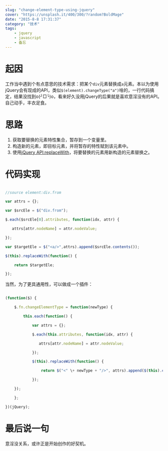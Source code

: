 ```yaml
---
slug: "change-element-type-using-jquery"
cover: "https://unsplash.it/400/300/?random?BoldMage"
date: "2015-8-8 17:31:37"
category: "技术"
tags:
    - jquery
    - javascript
    - 备忘
---
```

[](#起因 "起因")起因
==============

工作当中遇到个有点意思的技术需求：把某个`div`元素替换成`a`元素。本以为使用jQuery会有现成的API，类似`$(element).changeType("a")`啥的，一行代码搞定，结果没找到o(╯□╰)o，看来好久没用jQuery的后果就是喜欢意淫没有的API。自己动手，丰衣足食。

[](#思路 "思路")思路
==============

1.  获取要替换的元素特性集合，暂存到一个变量里。
2.  构造新的元素，即目标元素，并将暂存的特性赋到该元素中。
3.  使用[jQuery API:replaceWith](http://api.jquery.com/replaceWith/)，将要替换的元素用新构造的元素替换之。

[](#代码实现 "代码实现")代码实现
====================
``` js

//source element:div.from 

var attrs = {};

var $srcEle = $("div.from");

$.each($srcEle[0].attributes, function(idx, attr) {

   attrs[attr.nodeName] = attr.nodeValue;

});

var $targetEle = $("<a/>",attrs).append($srcEle.contents());             

$(this).replaceWith(function() {

    return $targetEle;

});
```

当然，为了更具通用性，可以做成一个插件：
``` js

(function($) {

    $.fn.changeElementType = function(newType) {

        this.each(function() {

            var attrs = {};             

            $.each(this.attributes, function(idx, attr) {

               attrs[attr.nodeName] = attr.nodeValue;

            });

            $(this).replaceWith(function() {

                return $("<" \+ newType + "/>", attrs).append($(this).contents());

            });

    });

    };

})(jQuery);
```
[](#最后说一句 "最后说一句")最后说一句
=======================

意淫没关系，或许正是开始创作的好契机。